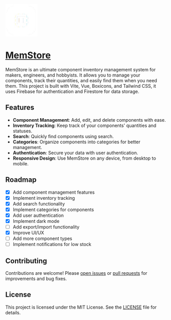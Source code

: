 <img src="./public/MemStore-White.png" alt="MemStore Logo" width="100"/>

# [MemStore](https://memstore.vercel.app/)

MemStore is an ultimate component inventory management system for makers, engineers, and hobbyists. It allows you to manage your components, track their quantities, and easily find them when you need them. This project is built with Vite, Vue, Boxicons, and Tailwind CSS, it uses Firebase for authentication and Firestore for data storage.

## Features

- **Component Management**: Add, edit, and delete components with ease.
- **Inventory Tracking**: Keep track of your components' quantities and statuses.
- **Search**: Quickly find components using search.
- **Categories**: Organize components into categories for better management.
- **Authentication**: Secure your data with user authentication.
- **Responsive Design**: Use MemStore on any device, from desktop to mobile.

## Roadmap

- [x] Add component management features
- [x] Implement inventory tracking
- [x] Add search functionality
- [x] Implement categories for components
- [x] Add user authentication
- [x] Implement dark mode
- [ ] Add export/import functionality
- [x] Improve UI/UX
- [ ] Add more component types
- [ ] Implement notifications for low stock

## Contributing

Contributions are welcome! Please [open issues](https://github.com/leecheeyong/memstore/issues) or [pull requests](https://github.com/leecheeyong/memstore/pulls) for improvements and bug fixes.

## License

This project is licensed under the MIT License. See the [LICENSE](./LICENSE) file for details.

